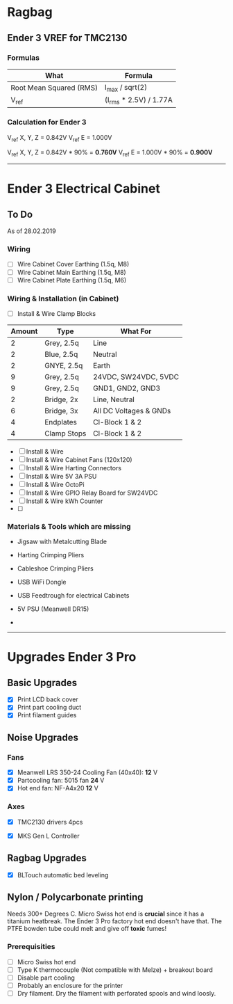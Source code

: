 # Ragbag
## Ender 3 VREF for TMC2130
### Formulas
What | Formula
--- | ---
Root Mean Squared (RMS) |  I<sub>max</sub> / sqrt(2)
V<sub>ref</sub> | (I<sub>rms</sub> * 2.5V) / 1.77A

### Calculation for Ender 3
V<sub>ref</sub> X, Y, Z   =   0.842V
V<sub>ref</sub> E         =   1.000V

V<sub>ref</sub> X, Y, Z   =   0.842V * 90% = **0.760V**
V<sub>ref</sub> E         =   1.000V * 90% = **0.900V**

---

# Ender 3 Electrical Cabinet
## To Do
As of 28.02.2019
### Wiring
* [ ] Wire Cabinet Cover Earthing (1.5q, M8)
* [ ] Wire Cabinet Main Earthing (1.5q, M8)
* [ ] Wire Cabinet Plate Earthing (1.5q, M6)

### Wiring & Installation (in Cabinet)
* [ ] Install & Wire Clamp Blocks

Amount | Type | What For
--- | --- | ---
2 | Grey, 2.5q | Line
2 | Blue, 2.5q | Neutral
2 | GNYE, 2.5q | Earth
9 | Grey, 2.5q | 24VDC, SW24VDC, 5VDC
9 | Grey, 2.5q | GND1, GND2, GND3
2 | Bridge, 2x | Line, Neutral
6 | Bridge, 3x | All DC Voltages & GNDs
4 | Endplates  | Cl-Block 1 & 2
4 | Clamp Stops | Cl-Block 1 & 2

* [ ] Install & Wire
* [ ] Install & Wire Cabinet Fans (120x120)
* [ ] Install & Wire Harting Connectors
* [ ] Install & Wire 5V 3A PSU
* [ ] Install & Wire OctoPi
* [ ] Install & Wire GPIO Relay Board for SW24VDC
* [ ] Install & Wire kWh Counter
* [ ]

### Materials & Tools which are missing
- Jigsaw with Metalcutting Blade
- Harting Crimping Pliers
- Cableshoe Crimping Pliers

- USB WiFi Dongle
- USB Feedtrough for electrical Cabinets
- 5V PSU (Meanwell DR15)
-

---

# Upgrades Ender 3 Pro

## Basic Upgrades
* [X] Print LCD back cover
* [X] Print part cooling duct
* [X] Print filament guides

## Noise Upgrades
### Fans
* [X] Meanwell LRS 350-24 Cooling Fan (40x40):  **12** V
* [X] Partcooling fan: 5015 fan                 **24** V
* [X] Hot end fan: NF-A4x20                     **12** V
### Axes
* [X] TMC2130 drivers                   4pcs
* [X] MKS Gen L Controller


## Ragbag Upgrades
* [X] BLTouch automatic bed leveling

## Nylon / Polycarbonate printing
Needs 300+ Degrees C. Micro Swiss hot end is **crucial** since it has a titanium heatbreak. The Ender 3 Pro factory hot end doesn't have that. The PTFE bowden tube could melt and give off **toxic** fumes!
### Prerequisities
* [ ] Micro Swiss hot end
* [ ] Type K thermocouple (Not compatible with Melze) + breakout board
* [ ] Disable part cooling
* [ ] Probably an enclosure for the printer
* [ ] Dry filament. Dry the filament with perforated spools and wind loosly.
